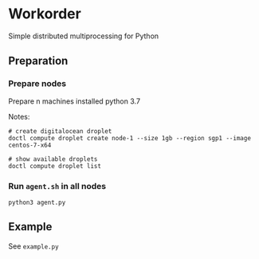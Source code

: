 # Workorder

Simple distributed multiprocessing for Python

## Preparation

### Prepare nodes

Prepare n machines installed python 3.7

Notes:

```
# create digitalocean droplet
doctl compute droplet create node-1 --size 1gb --region sgp1 --image centos-7-x64

# show available droplets
doctl compute droplet list
```

### Run `agent.sh` in all nodes

```
python3 agent.py
```

## Example

See `example.py`